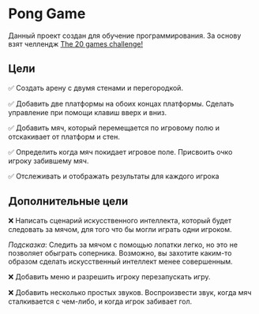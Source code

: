 # Pong Game 
Данный проект создан для обучение программирования. За основу взят челлендж [The 20 games challenge!](https://20_games_challenge.gitlab.io/)

## Цели

:white_check_mark: Создать арену с двумя стенами и перегородкой.

:white_check_mark: Добавить две платформы на обоих концах платформы. Сделать управление при помощи клавиш вверх и вниз.

:white_check_mark: Добавить мяч, который перемещается по игровому полю и отскакивает от платформ и стен.

 :white_check_mark: Определить когда мяч покидает игровое поле. Присвоить очко игроку забившему мяч.

 :white_check_mark: Отслеживать и отображать результаты для каждого игрока

 ## Дополнительные цели

 :x: Написать сценарий искусственного интеллекта, который будет следовать за мячом, для того что бы могли играть одни игроком.

*Подсказка*: Следить за мячом с помощью лопатки легко, но это не позволяет обыграть соперника. Возможно, вы захотите каким-то образом сделать искусственный интеллект менее совершенным.

 :x: Добавить меню и разрешить игроку перезапускать игру.

 :x: Добавить несколько простых звуков. Воспроизвести звук, когда мяч сталкивается с чем-либо, и когда игрок забивает гол.
